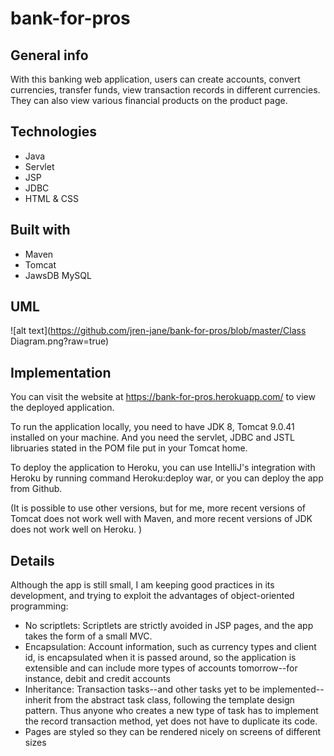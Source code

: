 # bank-for-pros

## General info
With this banking web application, users can create accounts, convert currencies, transfer funds, view transaction records in different currencies. They can also view various financial products on the product page.

## Technologies
* Java
* Servlet
* JSP
* JDBC
* HTML & CSS

## Built with 
* Maven
* Tomcat
* JawsDB MySQL

## UML
![alt text](https://github.com/jren-jane/bank-for-pros/blob/master/Class Diagram.png?raw=true)

## Implementation

You can visit the website at https://bank-for-pros.herokuapp.com/ to view the deployed application. 

To run the application locally, you need to have JDK 8, Tomcat 9.0.41 installed on your machine. And you need the servlet, JDBC and JSTL libruaries stated in the POM file put in your Tomcat home. 

To deploy the application to Heroku, you can use IntelliJ's integration with Heroku by running command Heroku:deploy war, or you can deploy the app from Github. 

(It is possible to use other versions, but for me, more recent versions of Tomcat does not work well with Maven, and more recent versions of JDK does not work well on Heroku. )

## Details
Although the app is still small, I am keeping good practices in its development, and trying to exploit the advantages of object-oriented programming:
* No scriptlets: Scriptlets are strictly avoided in JSP pages, and the app takes the form of a small MVC.
* Encapsulation: Account information, such as currency types and client id, is encapsulated when it is passed around, so the application is extensible and can include more types of accounts tomorrow--for instance, debit and credit accounts
* Inheritance: Transaction tasks--and other tasks yet to be implemented--inherit from the abstract task class, following the template design pattern. Thus anyone who creates a new type of task has to implement the record transaction method, yet does not have to duplicate its code.
* Pages are styled so they can be rendered nicely on screens of different sizes
